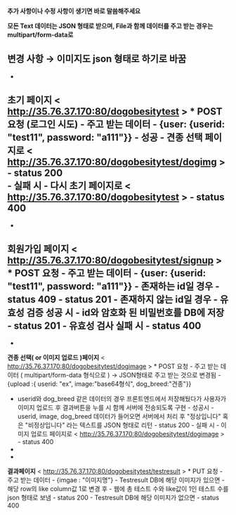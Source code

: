 **추가 사항이나 수정 사항이 생기면 바로 말씀해주세요**

**모든 Text 데이터는 JSON 형태로 받으며, File과 함께 데이터를 주고 받는 경우는 multipart/form-data로**

**변경 사항 → 이미지도 json 형태로 하기로 바꿈**
-
-
**초기 페이지**
< http://35.76.37.170:80/dogobesitytest >
	* POST 요청 (로그인 시도) 
	- 주고 받는 데이터 
		- {user: {userid: "test11", password: "a111"}}
	- 성공 
		- 견종 선택 페이지로 < http://35.76.37.170:80/dogobesitytest/dogimg >
		- status 200  
	- 실패 시 
		- 다시 초기 페이지로 < http://35.76.37.170:80/dogobesitytest >
		- status 400
-
-

**회원가입 페이지**
< http://35.76.37.170:80/dogobesitytest/signup >
	* POST 요청
	- 주고 받는 데이터 
		- {user: {userid: "test11", password: "a111"}}
		- 존재하는 id일 경우
			- status 409
			- status 201
		- 존재하지 않는 id일 경우
			- 유효성 검증 성공 시
				- id와 암호화 된 비밀번호를 DB에 저장
				- status 201
			- 유효성 검사 실패 시
				- status 400
-
-
**견종 선택( or 이미지 업로드 )페이지**
< http://35.76.37.170:80/dogobesitytest/dogimage >
	* POST 요청
	- 주고 받는 데이터 ( multipart/form-data 형식으로 )   →   JSON형태로 주고 받는 것으로 변경됨 
		- {upload :{ userid: "ex", image:"base64형식", dog_breed:"견종"}}
- userid와 dog_breed 같은 데이터의 경우 프론트엔드에서 저장해뒀다가 사용자가 이미지 업로드 후 결과버튼을 누를 시 함께 서버에 전송되도록 구현
		- 성공시
			- userid, image, dog_breed 데이터가 들어오면 서버에서 처리 후 "정상입니다" 혹은 "비정상입니다" 라는 텍스트를 JSON 형태로 리턴
			- status 200
		- 실패 시
			- 이미지 업로드 페이지로  < http://35.76.37.170:80/dogobesitytest/dogimage >
			- status 400
-
-
**결과페이지**
< http://35.76.37.170:80/dogobesitytest/testresult >
	* PUT 요청
	- 주고 받는 데이터 
		- {imgae : "이미지명"}
		- Testresult DB에 해당 이미지가 있으면
			- 해당 row의 like column값 1로 변경 후 
			- 웹에 총 테스트 수와 like값이 1인 테스트 수를 json 형태로 보냄
			- status 200
		- Testresult DB에 해당 이미지가 없으면
			- status 400












